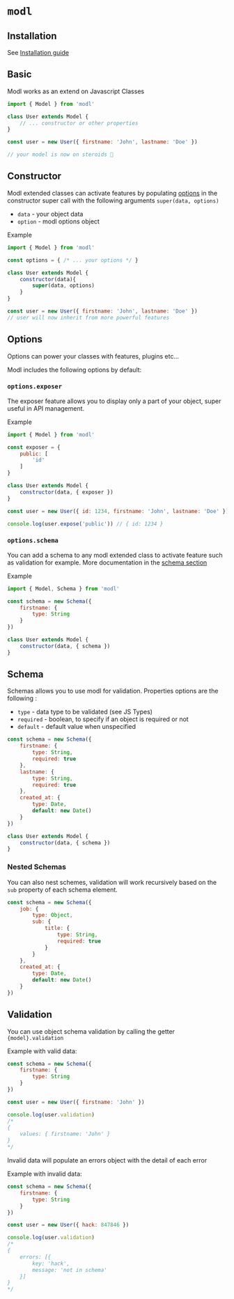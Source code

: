 # `modl`

## Installation

See [Installation guide](../../README.md)

## Basic

Modl works as an extend on Javascript Classes 

```js
import { Model } from 'modl'

class User extends Model {
    // ... constructor or other properties
}

const user = new User({ firstname: 'John', lastname: 'Doe' })

// your model is now on steroids 💪
```

## Constructor

Modl extended classes can activate features by populating [options](#options) in the constructor super call with the following arguments `super(data, options)`

- `data` - your object data
- `option` - modl options object

Example 
```js
import { Model } from 'modl'

const options = { /* ... your options */ }

class User extends Model {
    constructor(data){
        super(data, options)
    }
}

const user = new User({ firstname: 'John', lastname: 'Doe' })
// user will now inherit from more powerful features
```

## Options

Options can power your classes with features, plugins etc...

Modl includes the following options by default: 


### `options.exposer`
The exposer feature allows you to display only a part of your object, super useful in API management.

Example
```js
import { Model } from 'modl'

const exposer = {
    public: [
        'id'
    ]
}

class User extends Model {
    constructor(data, { exposer })
}

const user = new User({ id: 1234, firstname: 'John', lastname: 'Doe' })

console.log(user.expose('public')) // { id: 1234 }
```

### `options.schema`
You can add a schema to any modl extended class to activate feature such as validation for example. More documentation in the [schema section](#schema)

Example
```js
import { Model, Schema } from 'modl'

const schema = new Schema({
    firstname: {
        type: String
    }
})

class User extends Model {
    constructor(data, { schema })
}
```

## Schema

Schemas allows you to use modl for validation.
Properties options are the following : 

- `type` - data type to be validated (see JS Types)
- `required` - boolean, to specify if an object is required or not
- `default` - default value when unspecified

```js
const schema = new Schema({
    firstname: {
        type: String,
        required: true
    },
    lastname: {
        type: String,
        required: true
    },
    created_at: {
        type: Date,
        default: new Date()
    }
})

class User extends Model {
    constructor(data, { schema })
}
```

### Nested Schemas

You can also nest schemes, validation will work recursively based on the `sub` property of each schema element.

```js
const schema = new Schema({
    job: {
        type: Object,
        sub: {
            title: {
                type: String,
                required: true
            }
        }
    },
    created_at: {
        type: Date,
        default: new Date()
    }
})
```

## Validation

You can use object schema validation by calling the getter `{model}.validation`

Example with valid data:
```js
const schema = new Schema({
    firstname: {
        type: String
    }
})

const user = new User({ firstname: 'John' })

console.log(user.validation)
/*
{
    values: { firstname: 'John' }
}
*/
```

Invalid data will populate an errors object with the detail of each error

Example with invalid data:
```js
const schema = new Schema({
    firstname: {
        type: String
    }
})

const user = new User({ hack: 847846 })

console.log(user.validation)
/*
{
    errors: [{
        key: 'hack',
        message: 'not in schema'
    }]
}
*/
```